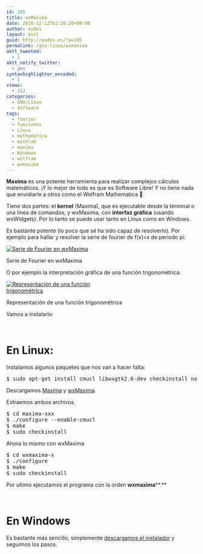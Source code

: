 ```yaml
---
id: 185
title: wxMaxima
date: 2010-12-12T02:26:20+00:00
author: eodos
layout: post
guid: http://eodos.es/?p=185
permalink: /gnu-linux/wxmaxima
aktt_tweeted:
  - 1
aktt_notify_twitter:
  - yes
syntaxhighlighter_encoded:
  - 1
views:
  - 312
categories:
  - GNU/Linux
  - Software
tags:
  - fourier
  - funciones
  - Linux
  - mathematica
  - mathlab
  - maxima
  - Windows
  - wolfram
  - wxmaxima
---
```

**Maxima** es una potente herramienta para realizar complejos cálculos matemáticos. ¡Y lo mejor de todo es que es Software Libre! Y no tiene nada que envidiarle a otros como el Wolfram Mathematica 🙂

Tiene dos partes: el **kernel** (Maxima), que es ejecutable desde la términal o una línea de comandos, y wxMaxima, con **interfaz gráfica** (usando wxWidgets). Por lo tanto se puede usar tanto en Linux como en Windows.

Es bastante potente (lo poco que sé ha sido capaz de resolverlo). Por ejemplo para hallar y resolver la serie de fourier de f(x)=x de periodo pi:

<div id="attachment_417" style="width: 310px" class="wp-caption aligncenter">
  <a href="https://i0.wp.com/eodos.net/wp-content/uploads/2014/09/1.png" data-rel="lightbox-0" title=""><img class="size-medium wp-image-417" src="https://i2.wp.com/eodos.net/wp-content/uploads/2014/09/1-300x195.png?resize=300%2C195" alt="Serie de Fourier en wxMaxima" srcset="https://i0.wp.com/eodos.net/wp-content/uploads/2014/09/1.png?resize=300%2C195&ssl=1 300w, https://i0.wp.com/eodos.net/wp-content/uploads/2014/09/1.png?w=873&ssl=1 873w" sizes="(max-width: 300px) 100vw, 300px" data-recalc-dims="1" /></a>
  
  <p class="wp-caption-text">
    Serie de Fourier en wxMaxima
  </p>
</div>

O por ejemplo la interpretación gráfica de una función trigonométrica:

<div id="attachment_418" style="width: 310px" class="wp-caption aligncenter">
  <a href="https://i2.wp.com/eodos.net/wp-content/uploads/2014/09/2.png" data-rel="lightbox-1" title=""><img class="size-medium wp-image-418" src="https://i0.wp.com/eodos.net/wp-content/uploads/2014/09/2-300x210.png?resize=300%2C210" alt="Representación de una función trigonométrica" srcset="https://i2.wp.com/eodos.net/wp-content/uploads/2014/09/2.png?resize=300%2C210&ssl=1 300w, https://i2.wp.com/eodos.net/wp-content/uploads/2014/09/2.png?resize=900%2C632&ssl=1 900w, https://i2.wp.com/eodos.net/wp-content/uploads/2014/09/2.png?w=985&ssl=1 985w" sizes="(max-width: 300px) 100vw, 300px" data-recalc-dims="1" /></a>
  
  <p class="wp-caption-text">
    Representación de una función trigonométrica
  </p>
</div>

Vamos a instalarlo:

&nbsp;

# En Linux:

Instalamos algunos paquetes que nos van a hacer falta:

<pre class="lang:sh decode:true ">$ sudo apt-get install cmucl libwxgtk2.6-dev checkinstall nautilus-open-terminal</pre>

Descargamos [Maxima](http://sourceforge.net/project/showfiles.php?group_id=4933&package_id=4960&release_id=402922) y [wxMaxima](http://prdownloads.sourceforge.net/wxmaxima/wxMaxima-0.7.0a.tar.gz?download).

Extraemos ambos archivos.

<pre class="lang:sh decode:true ">$ cd maxima-xxx
$ ./configure --enable-cmucl
$ make
$ sudo checkinstall</pre>

Ahora lo mismo con wxMaxima

<pre class="lang:sh decode:true ">$ cd wxmaxima-x
$ ./configure
$ make
$ sudo checkinstall</pre>

Por ultimo ejecutamos el programa con la orden **wxmaxima****.**

&nbsp;

# En Windows

Es bastante más sencillo, simplemente [descargamos el instalador](https://andrejv.github.io/wxmaxima/) y seguimos los pasos.
